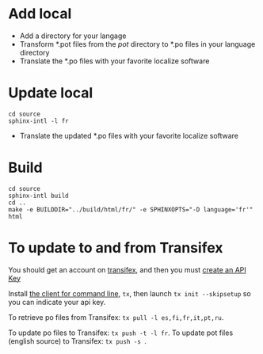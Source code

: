 Add local
============

* Add a directory for your langage
* Transform \*.pot files from the *pot* directory to \*.po files in your language directory
* Translate the \*.po files with your favorite localize software

Update local
==============

```
cd source
sphinx-intl -l fr
```

* Translate the updated \*.po files with your favorite localize software

Build
=======

```
cd source
sphinx-intl build
cd ..
make -e BUILDDIR="../build/html/fr/" -e SPHINXOPTS="-D language='fr'" html
```

To update to and from Transifex
===============================

You should get an account on [transifex](https://www.transifex.com), and then you must
[create an API Key](https://www.transifex.com/user/settings/api/)

Install [the client for command line](https://docs.transifex.com/client/installing-the-client), 
`tx`, then launch `tx init --skipsetup` so you can indicate your api key.

To retrieve po files from Transifex: `tx pull -l es,fi,fr,it,pt,ru`.

To update po files to Transifex: `tx push -t -l fr`.
To update pot files (english source) to Transifex: `tx push -s `.
